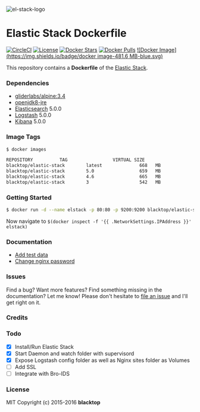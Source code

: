 ![el-stack-logo](https://raw.githubusercontent.com/blacktop/docker-elastic-stack/master/docs/el_stack_logo.png)

Elastic Stack Dockerfile
========================

[![CircleCI](https://circleci.com/gh/blacktop/docker-elastic-stack.png?style=shield)](https://circleci.com/gh/blacktop/docker-elastic-stack) [![License](http://img.shields.io/:license-mit-blue.svg)](http://doge.mit-license.org) [![Docker Stars](https://img.shields.io/docker/stars/blacktop/elastic-stack.svg)](https://hub.docker.com/r/blacktop/elastic-stack/) [![Docker Pulls](https://img.shields.io/docker/pulls/blacktop/elastic-stack.svg)](https://hub.docker.com/r/blacktop/elastic-stack/) [![Docker Image](https://img.shields.io/badge/docker image-481.6 MB-blue.svg)](https://hub.docker.com/r/blacktop/elastic-stack/)

This repository contains a **Dockerfile** of the [Elastic Stack](https://www.elastic.co/products).

### Dependencies

-	[gliderlabs/alpine:3.4](https://index.docker.io/_/gliderlabs/alpine/)
-	[openjdk8-jre](https://pkgs.alpinelinux.org/package/v3.4/community/x86_64/openjdk8-jre)
-	[Elasticsearch](https://www.elastic.co/products/elasticsearch) 5.0.0
-	[Logstash](https://www.elastic.co/products/logstash) 5.0.0
-	[Kibana](https://www.elastic.co/products/kibana) 5.0.0

### Image Tags

```bash
$ docker images

REPOSITORY          TAG                 VIRTUAL SIZE
blacktop/elastic-stack        latest              668   MB
blacktop/elastic-stack        5.0                 659   MB
blacktop/elastic-stack        4.6                 665   MB
blacktop/elastic-stack        3                   542   MB
```

### Getting Started

```bash
$ docker run -d --name elstack -p 80:80 -p 9200:9200 blacktop/elastic-stack
```

Now navigate to `$(docker inspect -f '{{ .NetworkSettings.IPAddress }}' elstack)`

### Documentation

 * [Add test data](docs/add-data.md)
 * [Change nginx password](docs/change-pass.md)

### Issues

Find a bug? Want more features? Find something missing in the documentation? Let me know! Please don't hesitate to [file an issue](https://github.com/blacktop/docker-elastic-stack/issues/new) and I'll get right on it.

### Credits

### Todo

-	[x] Install/Run Elastic Stack
-	[x] Start Daemon and watch folder with supervisord
-	[x] Expose Logstash config folder as well as Nginx sites folder as Volumes
-	[ ] Add SSL
-	[ ] Integrate with Bro-IDS

### License

MIT Copyright (c) 2015-2016 **blacktop**
